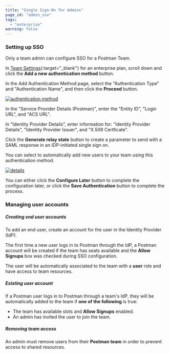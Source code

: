 ```yaml
---
title: "Single Sign-On for Admins"
page_id: "admin_sso"
tags: 
  - "enterprise"
warning: false
---
```


### Setting up SSO

Only a team admin can configure SSO for a Postman Team.

In [Team Settings](https://app.getpostman.com/dashboard/teams/edit){:target="_blank"} for an enterprise plan, scroll down and click the **Add a new authentication method** button.

In the Add Authentication Method page, select the "Authentication Type" and "Authentication Name", and then click the **Proceed** button.

[![authentication method](https://s3.amazonaws.com/postman-static-getpostman-com/postman-docs/ENT-add-authentication-method-2.png)](https://s3.amazonaws.com/postman-static-getpostman-com/postman-docs/ENT-add-authentication-method-2.png)

In the "Service Provider Details (Postman)", enter the "Entity ID", "Login URL", and "ACS URL". 

In "Identity Provider Details", enter information for: "Identity Provider Details", "Identity Provider Issuer", and "X.509 Certficate". 

Click the **Generate relay state** button to create a parameter to send with a SAML response in an IDP-initiated single sign on.

You can select to automatically add new users to your team using this authentication method.

[![details](https://s3.amazonaws.com/postman-static-getpostman-com/postman-docs/ENT-identity-provider-details.png)](https://s3.amazonaws.com/postman-static-getpostman-com/postman-docs/ENT-identity-provider-details.png)

You can either click the **Configure Later** button to complete the configuration later, or click the **Save Authentication** button to complete the process.

### Managing user accounts

##### **Creating end user accounts**

To add an end user, create an account for the user in the Identity Provider (IdP).

The first time a new user logs in to Postman through the IdP, a Postman account will be created if the team has seats available and the **Allow Signups** box was checked during SSO configuration. 

The user will be automatically associated to the team with a **user** role and have access to team resources.

##### **Existing user account**

If a Postman user logs in to Postman through a team's IdP, they will be automatically added to the team if **one of the following** is true:
   
   *   The team has available slots and **Allow Signups** enabled.
   *   An admin has invited the user to join the team.

##### **Removing team access**

An admin must remove users from their **Postman team** in order to prevent access to shared resources.

